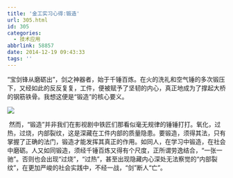 ```yaml
---
title: '金工实习心得:锻造'
url: 305.html
id: 305
categories:
  - 技术应用
abbrlink: 58857
date: 2014-12-19 09:43:33
tags: ''
---
```


“宝剑锋从磨砺出”，剑之神器者，始于千锤百炼。在火的洗礼和空气锤的多次锻压下，又经如此的反反复复，工件，便被赋予了坚韧的内心，真正地成为了撑起大桥的钢筋铁骨。我想这便是“锻造”的核心要义。

![](http://baiyuan.wang/wp-content/uploads/2014/12/20141219045018_52612.jpg)

 然而，“锻造”并非我们在影视剧中铁匠们那看似毫无规律的锤锤打打。氧化，过热，过烧，内部裂纹，这是深藏在工件内部的质量隐患。要锻造，须得其法，只有掌握了正确的法门，锻造才能发挥其真正的作用。如同人，在学习中锻造，在社会中磨砺。人又如同锻造，须经千锤百炼又得有个尺度，正所谓劳逸结合，“一张一驰”。否则也会出现“过烧”，“过热”，甚至出现隐藏内心深处无法察觉的“内部裂纹”，在更加严峻的社会实践中，不经一战，“剑”断人“亡”。